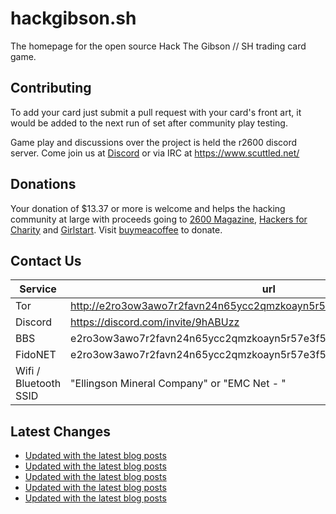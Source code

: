# hackgibson.sh
The homepage for the open source Hack The Gibson // SH trading card game.


## Contributing

To add your card just submit a pull request with your card's front art, it would be added to the next run of set after community play testing.

Game play and discussions over the project is held the r2600 discord server. Come join us at [Discord](https://discord.com/invite/9hABUzz) or via IRC at https://www.scuttled.net/


## Donations

Your donation of $13.37 or more is welcome and helps the hacking community at large with proceeds going to [2600 Magazine](https://2600.com/), [Hackers for Charity](https://hackersforcharity.org) and [Girlstart](https://girlstart.org).  Visit [buymeacoffee](https://www.buymeacoffee.com/hackgibson.sh) to donate.


## Contact Us

Service | url
-|-
Tor | http://e2ro3ow3awo7r2favn24n65ycc2qmzkoayn5r57e3f56nvjwdcgg32ad.onion
Discord | https://discord.com/invite/9hABUzz
BBS | e2ro3ow3awo7r2favn24n65ycc2qmzkoayn5r57e3f56nvjwdcgg32ad.onion:23
FidoNET | e2ro3ow3awo7r2favn24n65ycc2qmzkoayn5r57e3f56nvjwdcgg32ad.onion:24554
Wifi / Bluetooth SSID | "Ellingson Mineral Company" or "EMC Net - <fidonet address>"

## Latest Changes
<!-- BLOG-POST-LIST:START -->
- [Updated with the latest blog posts](https://github.com/DFW2600/hackgibson.sh/commit/11700e642b7d1d722e52c602d9fd76ac331cba8c)
- [Updated with the latest blog posts](https://github.com/DFW2600/hackgibson.sh/commit/57b4b7675b37ccdfb089c938cacca2f255f9d391)
- [Updated with the latest blog posts](https://github.com/DFW2600/hackgibson.sh/commit/0a682e4566893501207bb8b38f911f277e8d481a)
- [Updated with the latest blog posts](https://github.com/DFW2600/hackgibson.sh/commit/1c4f494ccbdaff33a6048cf5a31fb11998e8bb6b)
- [Updated with the latest blog posts](https://github.com/DFW2600/hackgibson.sh/commit/447a26810b951f03a1f4bb604dcbbde6ded07251)
<!-- BLOG-POST-LIST:END -->
